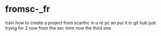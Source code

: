 # fromsc-_fr
train how to create a project from scarthc in u re pc an put it in git hub
just trying for 2 
now from the sec time
now the third one
